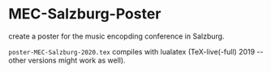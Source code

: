 # MEC-Salzburg-Poster
create a poster for the music encopding conference in Salzburg.

`poster-MEC-Salzburg-2020.tex` compiles with lualatex (TeX-live(-full) 2019 -- other versions might work as well).
